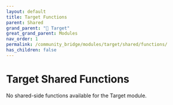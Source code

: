 ```yaml
---
layout: default
title: Target Functions
parent: Shared
grand_parent: "🎯 Target"
great_grand_parent: Modules
nav_order: 1
permalink: /community_bridge/modules/target/shared/functions/
has_children: false
---
```


# Target Shared Functions
No shared-side functions available for the Target module.
